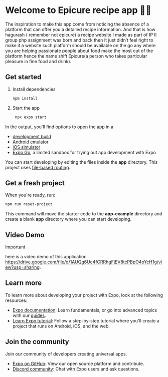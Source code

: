 # Welcome to Epicure recipe app 🍔🥤
The inspiration to make this app come from noticing the absence of a platform that can offer you a detailed recipe information. And that is how hagurash ( remember not epicure) a recipe website I made as part of IP II group php assignment was born and back then It just didn’t feel right to make it a website such platform should be available on the go any where you are helping passionate people about food make the most out of the platform hence the name shift Epicure(a person who takes particular pleasure in fine food and drink). 

## Get started

1. Install dependencies

   ```bash
   npm install
   ```

2. Start the app

   ```bash
    npx expo start
   ```

In the output, you'll find options to open the app in a

- [development build](https://docs.expo.dev/develop/development-builds/introduction/)
- [Android emulator](https://docs.expo.dev/workflow/android-studio-emulator/)
- [iOS simulator](https://docs.expo.dev/workflow/ios-simulator/)
- [Expo Go](https://expo.dev/go), a limited sandbox for trying out app development with Expo

You can start developing by editing the files inside the **app** directory. This project uses [file-based routing](https://docs.expo.dev/router/introduction).

## Get a fresh project

When you're ready, run:

```bash
npm run reset-project
```

This command will move the starter code to the **app-example** directory and create a blank **app** directory where you can start developing.

## Video Demo
>[!IMPORTANT]
>here is a video demo of this application https://drive.google.com/file/d/1AUQg6Uc4fCRRhgFjEV8tcPBpO4oYcH1g/view?usp=sharing.

## Learn more

To learn more about developing your project with Expo, look at the following resources:

- [Expo documentation](https://docs.expo.dev/): Learn fundamentals, or go into advanced topics with our [guides](https://docs.expo.dev/guides).
- [Learn Expo tutorial](https://docs.expo.dev/tutorial/introduction/): Follow a step-by-step tutorial where you'll create a project that runs on Android, iOS, and the web.

## Join the community

Join our community of developers creating universal apps.

- [Expo on GitHub](https://github.com/expo/expo): View our open source platform and contribute.
- [Discord community](https://chat.expo.dev): Chat with Expo users and ask questions.
